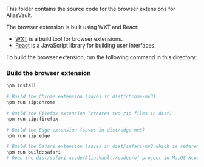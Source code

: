 This folder contains the source code for the browser extensions for AliasVault.

The browser extension is built using WXT and React:
- [WXT](https://wxt.dev/) is a build tool for browser extensions.
- [React](https://reactjs.org/) is a JavaScript library for building user interfaces.

To build the browser extension, run the following command in this directory:

### Build the browser extension
```bash
npm install

# Build the Chrome extension (saves in dist/chrome-mv3)
npm run zip:chrome

# Build the Firefox extension (creates two zip files in dist)
npm run zip:firefox

# Build the Edge extension (saves in dist/edge-mv3)
npm run zip:edge

# Build the Safari extension (saves in dist/safari-mv2 which is referenced by the dist/safari-xcode/AliasVault.xcodeproj project)
npm run build:safari
# Open the dist/safari-xcode/AliasVault.xcodeproj project in MacOS Xcode and run the project. This will install the extension to your Safari browser locally.
```
